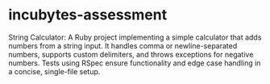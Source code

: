 # incubytes-assessment
String Calculator: A Ruby project implementing a simple calculator that adds numbers from a string input. It handles comma or newline-separated numbers, supports custom delimiters, and throws exceptions for negative numbers. Tests using RSpec ensure functionality and edge case handling in a concise, single-file setup.
